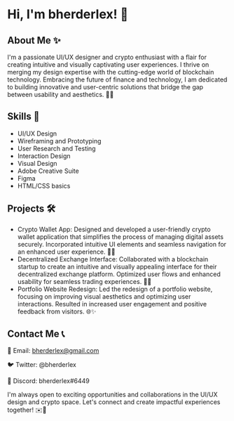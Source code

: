# Hi, I'm bherderlex! 👋

## About Me ✨
I'm a passionate UI/UX designer and crypto enthusiast with a flair for creating intuitive and visually captivating user experiences. I thrive on merging my design expertise with the cutting-edge world of blockchain technology. Embracing the future of finance and technology, I am dedicated to building innovative and user-centric solutions that bridge the gap between usability and aesthetics. 🎨💎

## Skills 🚀
- UI/UX Design
- Wireframing and Prototyping
- User Research and Testing
- Interaction Design
- Visual Design
- Adobe Creative Suite
- Figma
- HTML/CSS basics

## Projects 🛠️
- Crypto Wallet App: Designed and developed a user-friendly crypto wallet application that simplifies the process of managing digital assets securely. Incorporated intuitive UI elements and seamless navigation for an enhanced user experience. 💼📱
- Decentralized Exchange Interface: Collaborated with a blockchain startup to create an intuitive and visually appealing interface for their decentralized exchange platform. Optimized user flows and enhanced usability for seamless trading experiences. 🔄💱
- Portfolio Website Redesign: Led the redesign of a portfolio website, focusing on improving visual aesthetics and optimizing user interactions. Resulted in increased user engagement and positive feedback from visitors. 🌐✨

## Contact Me 📞
📧 Email: bherderlex@gmail.com

🐦 Twitter: @bherderlex

🤖 Discord: bherderlex#6449

I'm always open to exciting opportunities and collaborations in the UI/UX design and crypto space. Let's connect and create impactful experiences together! ✉️🤝
